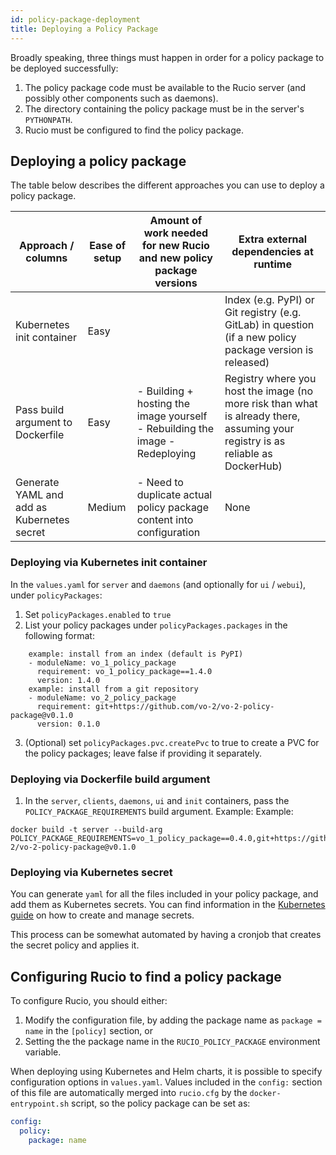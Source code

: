 ```yaml
---
id: policy-package-deployment
title: Deploying a Policy Package
---
```


Broadly speaking, three things must happen in order for a policy
package to be deployed successfully:

1. The policy package code must be available to the Rucio server
   (and possibly other components such as daemons).
1. The directory containing the policy package must be in the server's
   `PYTHONPATH`.
1. Rucio must be configured to find the policy package.

## Deploying a policy package

The table below describes the different approaches you can use to deploy a policy package.

| Approach / columns                         	| Ease of setup 	| Amount of work needed for new Rucio and new policy package versions          	| Extra external dependencies at runtime                                                                                            	|
|--------------------------------------------	|---------------	|------------------------------------------------------------------------------	|-----------------------------------------------------------------------------------------------------------------------------------	|
| Kubernetes init container                  	| Easy          	|                                                                              	| Index (e.g. PyPI) or Git registry (e.g. GitLab) in question (if a new policy package version is released)                         	|
| Pass build argument to Dockerfile          	| Easy          	| - Building + hosting the image yourself - Rebuilding the image - Redeploying 	| Registry where you host the image  (no more risk than what is already there,  assuming your registry is as reliable as DockerHub) 	|
| Generate YAML and add as Kubernetes secret 	| Medium        	| - Need to duplicate actual policy package content into configuration         	| None                                                                                                                              	|

### Deploying via Kubernetes init container
In the `values.yaml` for `server` and `daemons` (and optionally for `ui` / `webui`), under `policyPackages`:
1. Set `policyPackages.enabled` to `true`
2. List your policy packages under `policyPackages.packages` in the following format:
```
    example: install from an index (default is PyPI)
    - moduleName: vo_1_policy_package
      requirement: vo_1_policy_package==1.4.0
      version: 1.4.0
    example: install from a git repository
    - moduleName: vo_2_policy_package
      requirement: git+https://github.com/vo-2/vo-2-policy-package@v0.1.0
      version: 0.1.0
```
3. (Optional) set `policyPackages.pvc.createPvc` to true to create a PVC for the policy packages; leave false if providing it separately.

### Deploying via Dockerfile build argument
1. In the `server`, `clients`, `daemons`, `ui` and `init` containers, pass the `POLICY_PACKAGE_REQUIREMENTS` build argument. Example:
Example:
```
docker build -t server --build-arg POLICY_PACKAGE_REQUIREMENTS=vo_1_policy_package==0.4.0,git+https://github.com/vo-2/vo-2-policy-package@v0.1.0
```

### Deploying via Kubernetes secret
You can generate `yaml` for all the files included in your policy package,
and add them as Kubernetes secrets.
You can find information in the [Kubernetes guide](operator/k8s_guide.md) on how to create and manage secrets.

This process can be somewhat automated by having a cronjob that creates the secret policy and applies it.


## Configuring Rucio to find a policy package
To configure Rucio, you should either:
1. Modify the configuration file, by adding the package name as `package = name` in
the `[policy]` section, or
2. Setting the the package name in the `RUCIO_POLICY_PACKAGE`
environment variable.

When deploying using Kubernetes and Helm charts, it is possible to specify
configuration options in `values.yaml`. Values included in the `config:`
section of this file are automatically merged into `rucio.cfg` by the
`docker-entrypoint.sh` script, so the policy package can be set as:

```yaml
config:
  policy:
    package: name
```
